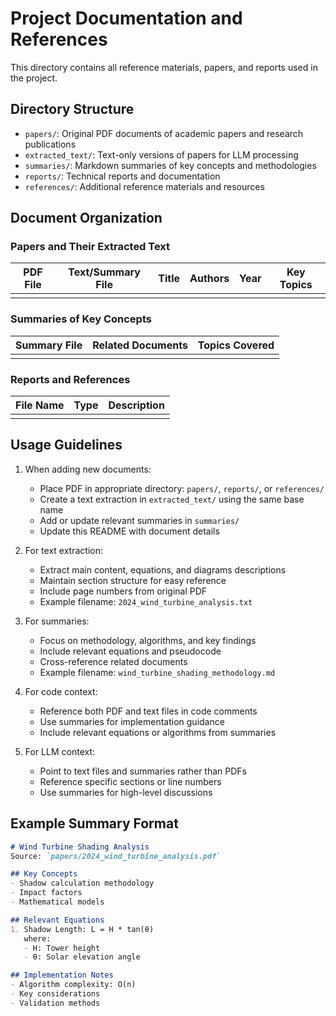 # Project Documentation and References

This directory contains all reference materials, papers, and reports used in the project.

## Directory Structure

- `papers/`: Original PDF documents of academic papers and research publications
- `extracted_text/`: Text-only versions of papers for LLM processing
- `summaries/`: Markdown summaries of key concepts and methodologies
- `reports/`: Technical reports and documentation
- `references/`: Additional reference materials and resources

## Document Organization

### Papers and Their Extracted Text

| PDF File | Text/Summary File | Title | Authors | Year | Key Topics |
|----------|------------------|-------|---------|------|------------|
| <!-- Add papers here --> |

### Summaries of Key Concepts

| Summary File | Related Documents | Topics Covered |
|--------------|------------------|----------------|
| <!-- Add summaries here --> |

### Reports and References

| File Name | Type | Description |
|-----------|------|-------------|
| <!-- Add reports here --> |

## Usage Guidelines

1. When adding new documents:
   - Place PDF in appropriate directory: `papers/`, `reports/`, or `references/`
   - Create a text extraction in `extracted_text/` using the same base name
   - Add or update relevant summaries in `summaries/`
   - Update this README with document details

2. For text extraction:
   - Extract main content, equations, and diagrams descriptions
   - Maintain section structure for easy reference
   - Include page numbers from original PDF
   - Example filename: `2024_wind_turbine_analysis.txt`

3. For summaries:
   - Focus on methodology, algorithms, and key findings
   - Include relevant equations and pseudocode
   - Cross-reference related documents
   - Example filename: `wind_turbine_shading_methodology.md`

4. For code context:
   - Reference both PDF and text files in code comments
   - Use summaries for implementation guidance
   - Include relevant equations or algorithms from summaries

5. For LLM context:
   - Point to text files and summaries rather than PDFs
   - Reference specific sections or line numbers
   - Use summaries for high-level discussions

## Example Summary Format

```markdown
# Wind Turbine Shading Analysis
Source: `papers/2024_wind_turbine_analysis.pdf`

## Key Concepts
- Shadow calculation methodology
- Impact factors
- Mathematical models

## Relevant Equations
1. Shadow Length: L = H * tan(θ)
   where:
   - H: Tower height
   - θ: Solar elevation angle

## Implementation Notes
- Algorithm complexity: O(n)
- Key considerations
- Validation methods
``` 